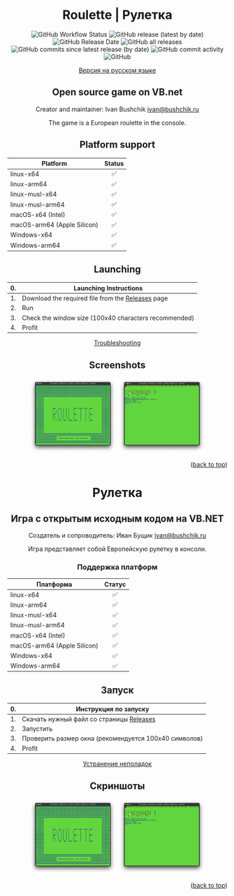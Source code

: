 <div id="top"></div>

<div align="center">
  <h1 align="center">Roulette | Рулетка</h3>
  <img alt="GitHub Workflow Status" src="https://img.shields.io/github/workflow/status/ivabus/roulette/checks">
  <img alt="GitHub release (latest by date)" src="https://img.shields.io/github/v/release/ivabus/roulette">
  <img alt="GitHub Release Date" src="https://img.shields.io/github/release-date/ivabus/roulette">
  <img alt="GitHub all releases" src="https://img.shields.io/github/downloads/ivabus/roulette/total">
  <img alt="GitHub commits since latest release (by date)" src="https://img.shields.io/github/commits-since/ivabus/roulette/latest">
  <img alt="GitHub commit activity" src="https://img.shields.io/github/commit-activity/m/ivabus/roulette">
  <img alt="GitHub" src="https://img.shields.io/github/license/ivabus/roulette">
  <p><a href="#rus">Версия на русском языке</a></p>
</div>

<div align="center">
  
  
  ## Open source game on VB.net

  Creator and maintainer: Ivan Bushchik <ivan@bushchik.ru>

  The game is a European roulette in the console.

  ## Platform support
  |Platform|Status|
  |---|:---:|
  |linux-x64|✅|
  |linux-arm64|✅|
  |linux-musl-x64|✅|
  |linux-musl-arm64|✅|
  |macOS-x64 (Intel)|✅|
  |macOS-arm64 (Apple Silicon)|✅|
  |Windows-x64| ✅ |
  |Windows-arm64| ✅ |

  ## Launching

  | 0. | Launching Instructions |
  |:---:|---|
  | 1. | Download the required file from the [Releases](https://github.com/ivabus/roulette/releases) page |
  | 2. | Run |
  | 3. | Check the window size (100x40 characters recommended) |
  | 4. | Profit |

  [Troubleshooting](./troubleshooting.md)
  
  ## Screenshots

  <img alt="Скриншот 1" src="screenshots/1.png" width="200"/>
  <img alt="Скриншот 2" src="screenshots/2.png" width="200"/>


  <p align="right">(<a href="#top">back to top</a>)</p>
  
  
  <div id="rus"></div>
  
  <h1>Рулетка</h1>
  
  <h2 align="center">Игра с открытым исходным кодом на VB.NET</h2>


  Создатель и сопроводитель: Иван Бущик <ivan@bushchik.ru>

  Игра представляет собой Европейскую рулетку в консоли.


  <h3 align="center">Поддержка платформ</h3>

  
  |Платформа|Статус|
  |---|:---:|
  |linux-x64|✅|
  |linux-arm64|✅|
  |linux-musl-x64|✅|
  |linux-musl-arm64|✅|
  |macOS-x64 (Intel)|✅|
  |macOS-arm64 (Apple Silicon)|✅|
  |Windows-x64| ✅ |
  |Windows-arm64| ✅ |

  ## Запуск
  | 0. | Инструкция по запуску |
  |:---:|---|
  | 1. | Скачать нужный файл со страницы [Releases](https://github.com/ivabus/roulette/releases) |
  | 2. | Запустить |
  | 3. | Проверить размер окна (рекомендуется 100х40 символов) |
  | 4. | Profit |

  [Устранение неполадок](./troubleshooting.md)
  
  ## Скриншоты

  <img alt="Скриншот 1" src="screenshots/1.png" width="200"/>
  <img alt="Скриншот 2" src="screenshots/2.png" width="200"/>

  <p align="right">(<a href="#top">back to top</a>)</p>

</div>
